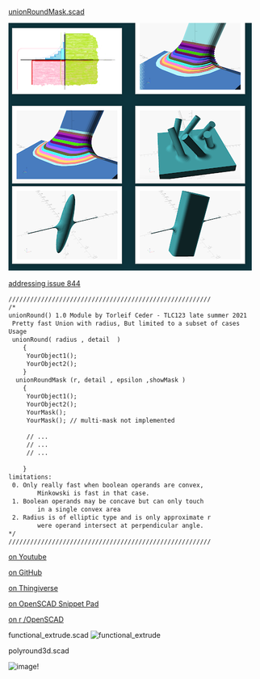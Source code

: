 [unionRoundMask.scad](2021/unionRound/unionRoundMask.scad)

![unionRound](https://github.com/TLC123/OpenSCAD_stuff/blob/16fd2e915b4b920f4786c256a8ced0462d6f85c5/2021/unionRound/reddit.PNG)

[addressing issue 844](https://github.com/openscad/openscad/issues/884#issuecomment-898877935)

    ////////////////////////////////////////////////////////
    /*
    unionRound() 1.0 Module by Torleif Ceder - TLC123 late summer 2021
     Pretty fast Union with radius, But limited to a subset of cases
    Usage 
     unionRound( radius , detail  )
        {
         YourObject1();
         YourObject2(); 
        } 
      unionRoundMask (r, detail , epsilon ,showMask )
        {
         YourObject1();
         YourObject2(); 
         YourMask();
         YourMask(); // multi-mask not implemented
         
         // ...
         // ...
         // ...
         
        } 
    limitations: 
     0. Only really fast when boolean operands are convex, 
            Minkowski is fast in that case. 
     1. Boolean operands may be concave but can only touch 
            in a single convex area
     2. Radius is of elliptic type and is only approximate r
            were operand intersect at perpendicular angle. 
    */
    //////////////////////////////////////////////////////// 
 
[on Youtube](www.youtube.com/watch?v=gVk-Keg_nGQ)

[on GitHub](github.com/TLC123/OpenSCAD_stuff/blob/d6fa00e498313d98a9ea31902600cc8a0af1b9bc/2021/unionRoundSimple.scad)

[on Thingiverse](www.thingiverse.com/thing:4932117/)

[on OpenSCAD Snippet Pad](openscadsnippetpad.blogspot.com/2021/08/openscad-unionround-module.html)

[on r /OpenSCAD](www.reddit.com/r/openscad/comments/p43xqc/unionround_module/)





functional_extrude.scad
![functional_extrude](https://user-images.githubusercontent.com/10944617/128231672-ca067748-d0bb-450f-8080-ffd1a68b3b8c.png)

polyround3d.scad 

![image](https://user-images.githubusercontent.com/10944617/127744443-d1815886-49d3-456b-8c8a-7db638b20010.png)! 
